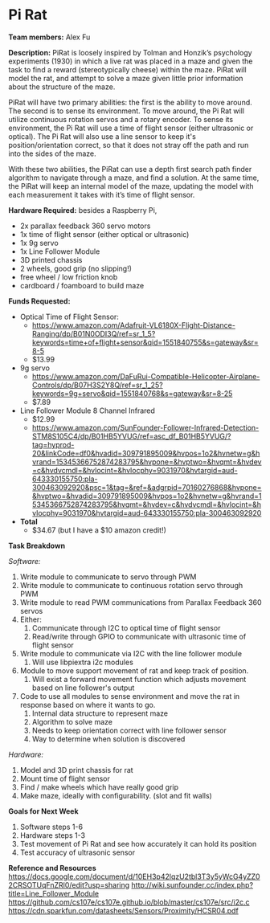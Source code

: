# Pi Rat

**Team members:** Alex Fu

**Description:**
PiRat is loosely inspired by Tolman and Honzik’s psychology experiments (1930) 
in which a live rat was placed in a maze and given the task to find a reward 
(stereotypically cheese) within the maze. PiRat will model the rat, and attempt 
to solve a maze given little prior information about the structure of the maze.

PiRat will have two primary abilities: the first is the ability to move around.
The second is to sense its environment. To move around, the Pi Rat will utilize
continuous rotation servos and a rotary encoder. To sense its environment,
the Pi Rat will use a time of flight sensor (either ultrasonic or optical). The
Pi Rat will also use a line sensor to keep it's position/orientation correct, so
that it does not stray off the path and run into the sides of the maze. 

With these two abilities, the PiRat can use a depth first search path finder 
algorithm to navigate through a maze, and find a solution. At the same time, 
the PiRat will keep an internal model of the maze, updating the model with each 
measurement it takes with it’s time of flight sensor. 

**Hardware Required:** 
besides a Raspberry Pi,

* 2x parallax feedback 360 servo motors
* 1x time of flight sensor (either optical or ultrasonic)
* 1x 9g servo
* 1x Line Follower Module
* 3D printed chassis
* 2 wheels, good grip (no slipping!)
* free wheel / low friction knob
* cardboard / foamboard to build maze

**Funds Requested:**

* Optical Time of Flight Sensor: 
    * https://www.amazon.com/Adafruit-VL6180X-Flight-Distance-Ranging/dp/B01N0ODI3Q/ref=sr_1_5?keywords=time+of+flight+sensor&qid=1551840755&s=gateway&sr=8-5
    * $13.99
* 9g servo
    * https://www.amazon.com/DaFuRui-Compatible-Helicopter-Airplane-Controls/dp/B07H3S2Y8Q/ref=sr_1_25?keywords=9g+servo&qid=1551840768&s=gateway&sr=8-25
    * $7.89
* Line Follower Module 8 Channel Infrared 
    * $12.99
    * https://www.amazon.com/SunFounder-Follower-Infrared-Detection-STM8S105C4/dp/B01HB5YVUG/ref=asc_df_B01HB5YVUG/?tag=hyprod-20&linkCode=df0&hvadid=309791895009&hvpos=1o2&hvnetw=g&hvrand=15345366752874283795&hvpone=&hvptwo=&hvqmt=&hvdev=c&hvdvcmdl=&hvlocint=&hvlocphy=9031970&hvtargid=aud-643330155750:pla-300463092920&psc=1&tag=&ref=&adgrpid=70160276868&hvpone=&hvptwo=&hvadid=309791895009&hvpos=1o2&hvnetw=g&hvrand=15345366752874283795&hvqmt=&hvdev=c&hvdvcmdl=&hvlocint=&hvlocphy=9031970&hvtargid=aud-643330155750:pla-300463092920
* **Total**
    * $34.67 (but I have a $10 amazon credit!)

**Task Breakdown**

*Software:*

1. Write module to communicate to servo through PWM
1. Write module to communicate to continuous rotation servo through PWM
1. Write module to read PWM communications from Parallax Feedback 360 servos
1. Either:
   1. Communicate through I2C to optical time of flight sensor
   1. Read/write through GPIO to communicate with ultrasonic time of flight sensor
1. Write module to communicate via I2C with the line follower module
   1. Will use libpiextra i2c modules
1. Module to move support movement of rat and keep track of position.
   1. Will exist a forward movement function which adjusts movement based on line follower's output 
1. Code to use all modules to sense environment and move the rat in response based on
   where it wants to go. 
   1. Internal data structure to represent maze
   1. Algorithm to solve maze
   1. Needs to keep orientation correct with line follower sensor
   1. Way to determine when solution is discovered

*Hardware:*

1. Model and 3D print chassis for rat
1. Mount time of flight sensor
1. Find / make wheels which have really good grip
1. Make maze, ideally with configurability. (slot and fit walls)

**Goals for Next Week**
1. Software steps 1-6
1. Hardware steps 1-3
1. Test movement of Pi Rat and see how accurately it can hold its position
1. Test accuracy of ultrasonic sensor

**Reference and Resources**
https://docs.google.com/document/d/10EH3p42lqzU2tbl3T3y5yWcG4yZZ02CRSOTUqFnZRl0/edit?usp=sharing
http://wiki.sunfounder.cc/index.php?title=Line_Follower_Module
https://github.com/cs107e/cs107e.github.io/blob/master/cs107e/src/i2c.c
https://cdn.sparkfun.com/datasheets/Sensors/Proximity/HCSR04.pdf